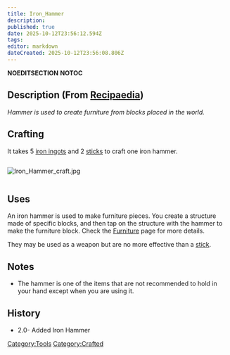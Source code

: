 ```yaml
---
title: Iron_Hammer
description: 
published: true
date: 2025-10-12T23:56:12.594Z
tags: 
editor: markdown
dateCreated: 2025-10-12T23:56:08.806Z
---
```


__NOEDITSECTION__ __NOTOC__

## Description (From [Recipaedia](.. "wikilink"))

*Hammer is used to create furniture from blocks placed in the world.*

## Crafting

It takes 5 [iron ingots](Iron_Ingot "wikilink") and 2
[sticks](Stick "wikilink") to craft one iron hammer.

<div style="overflow: hidden">

![Iron_Hammer_craft.jpg](Iron_Hammer_craft.jpg
"Iron_Hammer_craft.jpg")

</div>

## Uses

An iron hammer is used to make furniture pieces. You create a structure
made of specific blocks, and then tap on the structure with the hammer
to make the furniture block. Check the [Furniture](Furniture "wikilink")
page for more details.

They may be used as a weapon but are no more effective than a
[stick](stick "wikilink").

## Notes

  - The hammer is one of the items that are not recommended to hold in
    your hand except when you are using it.

## History

  - 2.0- Added Iron Hammer

[Category:Tools](Category:Tools "wikilink")
[Category:Crafted](Category:Crafted "wikilink")